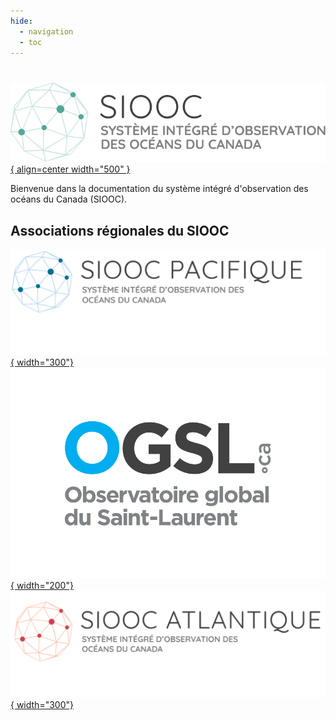 ```yaml
---
hide:
  - navigation
  - toc
---
```


#

[![Logo du SIOOC](assets/logos/cioos-national-color.fr.svg){ align=center width="500" }](https://cioos.ca/fr/accueil/)

Bienvenue dans la documentation du système intégré d'observation des océans du Canada (SIOOC).

## Associations régionales du SIOOC

[![CIOOS Pacific](./assets/logos/CioosPac_FR.PNG){ width="300"}](https://cioospacific.ca/fr/accueil/)
[![SLGO Logo](./assets/logos/OGSL_Logo_test.png){ width="200"}](https://ogsl.ca/fr/accueil/)
[![CIOOS Atlantique](./assets/logos/CioosAtl_FR.PNG){ width="300"}](https://cioosatlantic.ca/fr/)
